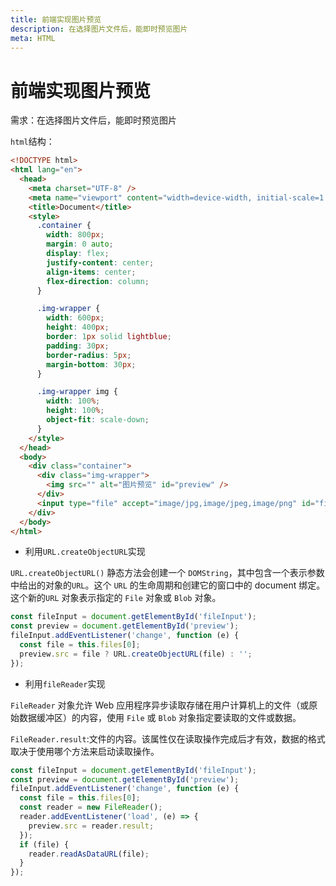 ```yaml
---
title: 前端实现图片预览
description: 在选择图片文件后，能即时预览图片
meta: HTML
---
```


# 前端实现图片预览

需求：在选择图片文件后，能即时预览图片

`html`结构：

```html
<!DOCTYPE html>
<html lang="en">
  <head>
    <meta charset="UTF-8" />
    <meta name="viewport" content="width=device-width, initial-scale=1.0" />
    <title>Document</title>
    <style>
      .container {
        width: 800px;
        margin: 0 auto;
        display: flex;
        justify-content: center;
        align-items: center;
        flex-direction: column;
      }

      .img-wrapper {
        width: 600px;
        height: 400px;
        border: 1px solid lightblue;
        padding: 30px;
        border-radius: 5px;
        margin-bottom: 30px;
      }

      .img-wrapper img {
        width: 100%;
        height: 100%;
        object-fit: scale-down;
      }
    </style>
  </head>
  <body>
    <div class="container">
      <div class="img-wrapper">
        <img src="" alt="图片预览" id="preview" />
      </div>
      <input type="file" accept="image/jpg,image/jpeg,image/png" id="fileInput" />
    </div>
  </body>
</html>
```

- 利用`URL.createObjectURL`实现

`URL.createObjectURL()` 静态方法会创建一个 `DOMString`，其中包含一个表示参数中给出的对象的`URL`。这个 `URL` 的生命周期和创建它的窗口中的 document 绑定。这个新的`URL` 对象表示指定的 `File` 对象或 `Blob` 对象。

```js
const fileInput = document.getElementById('fileInput');
const preview = document.getElementById('preview');
fileInput.addEventListener('change', function (e) {
  const file = this.files[0];
  preview.src = file ? URL.createObjectURL(file) : '';
});
```

- 利用`fileReader`实现

`FileReader` 对象允许 Web 应用程序异步读取存储在用户计算机上的文件（或原始数据缓冲区）的内容，使用 `File` 或 `Blob` 对象指定要读取的文件或数据。

`FileReader.result`:文件的内容。该属性仅在读取操作完成后才有效，数据的格式取决于使用哪个方法来启动读取操作。

```js
const fileInput = document.getElementById('fileInput');
const preview = document.getElementById('preview');
fileInput.addEventListener('change', function (e) {
  const file = this.files[0];
  const reader = new FileReader();
  reader.addEventListener('load', (e) => {
    preview.src = reader.result;
  });
  if (file) {
    reader.readAsDataURL(file);
  }
});
```
